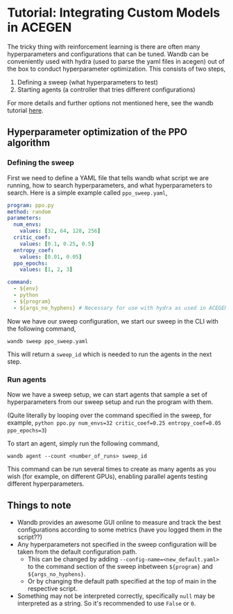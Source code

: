 # Tutorial: Integrating Custom Models in ACEGEN

The tricky thing with reinforcement learning is there are often many hyperparameters and configurations that can be tuned. Wandb can be conveniently used with hydra (used to parse the yaml files in acegen) out of the box to conduct hyperparameter optimization. This consists of two steps,
1. Defining a sweep (what hyperparameters to test)
2. Starting agents (a controller that tries different configurations)

For more details and further options not mentioned here, see the wandb tutorial [here](https://docs.wandb.ai/guides/sweeps). 

## Hyperparameter optimization of the PPO algorithm

### Defining the sweep

First we need to define a YAML file that tells wandb what script we are running, how to search hyperparameters, and what hyperparameters to search.
Here is a simple example called `ppo_sweep.yaml`,
```YAML
program: ppo.py 
method: random 
parameters:
  num_envs:
    values: [32, 64, 128, 256]
  critic_coef:
    values: [0.1, 0.25, 0.5]
  entropy_coef:
    values: [0.01, 0.05]
  ppo_epochs:
    values: [1, 2, 3]

command:
  - ${env}
  - python
  - ${program}
  - ${args_no_hyphens} # Necessary for use with hydra as used in ACEGEN
```

Now we have our sweep configuration, we start our sweep in the CLI with the following command,

```
wandb sweep ppo_sweep.yaml 
```

This will return a `sweep_id` which is needed to run the agents in the next step.

### Run agents
Now we have a sweep setup, we can start agents that sample a set of hyperparameters from our sweep setup and run the program with them.

(Quite literally by looping over the command specified in the sweep, for example, `python ppo.py num_envs=32 critic_coef=0.25 entropy_coef=0.05 ppo_epochs=3`)

To start an agent, simply run the following command,

```
wandb agent --count <number_of_runs> sweep_id
```

This command can be run several times to create as many agents as you wish (for example, on different GPUs), enabling parallel agents testing different hyperparameters.

## Things to note

- Wandb provides an awesome GUI online to measure and track the best configurations according to some metrics (have you logged them in the script??)
- Any hyperparameters not specified in the sweep configuration will be taken from the default configuration path.
  - This can be changed by adding `--config-name=<new_default.yaml>` to the command section of the sweep inbetween `${program}` and `${args_no_hyphens}`.
  - Or by changing the default path specified at the top of main in the respective script.
- Something may not be interpreted correctly, specifically `null` may be interpreted as a string. So it's recommended to use `False` or `0`.